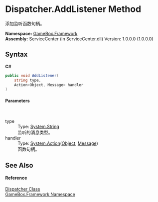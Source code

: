 # Dispatcher.AddListener Method 
 

添加监听函数句柄。

**Namespace:**&nbsp;<a href="a8957fe6-9cc0-3a6d-cd5c-a2a246efee1e">GameBox.Framework</a><br />**Assembly:**&nbsp;ServiceCenter (in ServiceCenter.dll) Version: 1.0.0.0 (1.0.0.0)

## Syntax

**C#**<br />
``` C#
public void AddListener(
	string type,
	Action<Object, Message> handler
)
```


#### Parameters
&nbsp;<dl><dt>type</dt><dd>Type: <a href="http://msdn2.microsoft.com/zh-cn/library/s1wwdcbf" target="_blank">System.String</a><br />监听的消息类型。</dd><dt>handler</dt><dd>Type: <a href="http://msdn2.microsoft.com/zh-cn/library/bb549311" target="_blank">System.Action</a>(<a href="http://msdn2.microsoft.com/zh-cn/library/e5kfa45b" target="_blank">Object</a>, <a href="fbb77cf2-ca1a-d796-6639-bec63b9ccf94">Message</a>)<br />函数句柄。</dd></dl>

## See Also


#### Reference
<a href="1164a622-f7ed-728c-d0e2-c3947edb1cfa">Dispatcher Class</a><br /><a href="a8957fe6-9cc0-3a6d-cd5c-a2a246efee1e">GameBox.Framework Namespace</a><br />